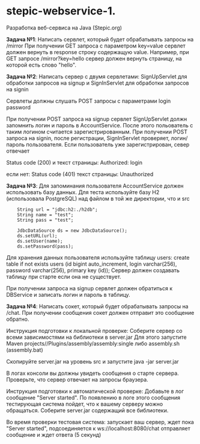 <h1>stepic-webservice-1.</h1>

Разработка веб-сервиса на Java (Stepic.org)

**Задача №1**: Написать сервлет, который будет обрабатывать запросы на /mirror При получении GET запроса с параметром key=value сервлет должен вернуть в response строку содержащую value. Например, при GET запросе /mirror?key=hello сервер должен вернуть страницу, на которой есть слово "hello".

**Задача №2**: Написать сервер с двумя сервлетами: SignUpServlet для обработки запросов на signup и SignInServlet для обработки запросов на signin

Сервлеты должны слушать POST запросы с параметрами login password

При получении POST запроса на signup сервлет SignUpServlet должн запомнить логин и пароль в AccountService. После этого польователь с таким логином считается зарегистрированным. При получении POST запроса на signin, после регистрации, SignInServlet проверяет, логин/пароль пользователя. Если пользователь уже зарегистрирован, север отвечает

Status code (200) и текст страницы: Authorized: login

если нет: Status code (401) текст страницы: Unauthorized

**Задача №3**: Для запоминания пользователя AccountService должен использовать базу данных. Для теста используйте базу H2 (использовала PostgreSQL) над файлом в той же директории, что и src

        String url = "jdbc:h2:./h2db";
        String name = "test";
        String pass = "test";

        JdbcDataSource ds = new JdbcDataSource();
        ds.setURL(url);
        ds.setUser(name);
        ds.setPassword(pass);
Для хранения данных пользователя используйте таблицу users: create table if not exists users (id bigint auto_increment, login varchar(256), password varchar(256), primary key (id)); Сервер должен создавать таблицу при старте если она не существует.

При получении запроса на signup сервлет должен обратиться к DBService и записать логин и пароль в таблицу.

**Задача №4**: Написать сокет, который будет обрабатывать запросы на /chat.
При получении сообщения сокет должен отправит это сообщение обратно.

Инструкция подготовки к локальной проверке:
Соберите сервер со всеми зависимостями на библиотеки в server.jar
Для этого запустите Maven projects/<Project name>/Plugins/assembly/assembly:single
либо assembly.sh (assembly.bat)

Скопируйте server.jar на уровень src и запустите
java -jar server.jar

В логах консоли вы должны увидеть сообщения о старте сервера.
Проверьте, что сервер отвечает на запросы браузера.

Инструкция подготовки к автоматической проверке:
Добавьте в лог сообщение "Server started". По появлению в логе этого сообщения тестирующая система пойдет, что к вашему серверу можно обращаться.
Соберите server.jar содержащий все библиотеки.

Во время проверки тестовая система:
запускает ваш сервер,
ждет пока "Server started",
подсоединяется к ws://localhost:8080/chat
отправляет сообщение и ждет ответа (5 секунд)

